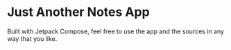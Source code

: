 # Just Another Notes App

Built with Jetpack Compose, feel free to use the app and the sources in any way that you like.

